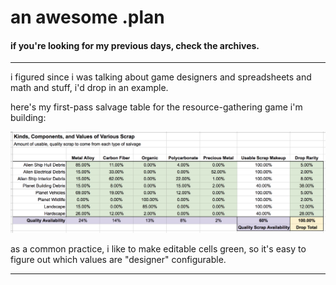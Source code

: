 # an awesome .plan

#### if you're looking for my previous days, check the archives.

---

i figured since i was talking about game designers and spreadsheets and math and stuff, i'd drop in an example.

here's my first-pass salvage table for the resource-gathering game i'm building:

![salvage table](https://raw.githubusercontent.com/m3mnoch/.plan/master/images/salvage-table.png)

as a common practice, i like to make editable cells green, so it's easy to figure out which values are "designer" configurable.

---
